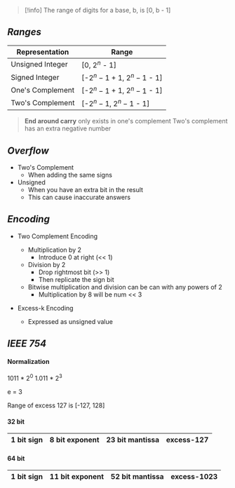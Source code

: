 

>[!info] The range of digits for a base, b, is [0, b - 1]

## _Ranges_

| Representation   | Range                       |
| ---------------- | --------------------------- |
| Unsigned Integer | [0, 2$^n$ - 1]              |
| Signed Integer   | [-2$^n-1$ + 1, 2$^n-1$ - 1] |
| One's Complement | [-2$^n-1$ + 1, 2$^n-1$ - 1] |
| Two's Complement | [-2$^n-1$, 2$^n-1$ - 1]     |

>**End around carry** only exists in one's complement
> Two's complement has an extra negative number

## _Overflow_

- Two's Complement
	- When adding the same signs
- Unsigned
	- When you have an extra bit in the result
	- This can cause inaccurate answers

## _Encoding_

- Two Complement Encoding
	- Multiplication by 2
		- Introduce 0 at right (\<\< 1)
	- Division by 2
		- Drop rightmost bit (\>\> 1)
		- Then replicate the sign bit
	- Bitwise multiplication and division can be can with any powers of 2
		- Multiplication by 8 will be num \<\< 3

- Excess-k Encoding
	- Expressed as unsigned value


## _IEEE 754_

#### Normalization
1011 \* $2^0$
1.011 \* $2^3$

e = 3

Range of excess 127 is [-127, 128]

####  32 bit
| 1 bit sign | 8 bit exponent | 23 bit mantissa |excess-127     | 
| ---------- | -------------- | --------------- | --- |

#### 64 bit
| 1 bit sign | 11 bit exponent | 52 bit mantissa | excess-1023 | 
| ---------- | --------------- | --------------- | ----------- |
